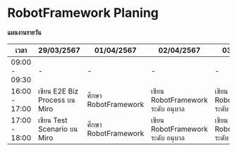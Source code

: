 # RobotFramework Planing

**แผนงานรายวัน**

| เวลา          |           29/03/2567         |      01/04/2567     |            02/04/2567          |           03/04/2567         |       03/04/2567      |
|---------------|------------------------------|---------------------|--------------------------------|------------------------------|-----------------------|
| 09:00 - 09:30 |             -                |         -           |              -                 |               -              |          ส่งงาน        |
| 16:00 - 17:00 |เขียน E2E Biz Process บน Miro  |ศึกษา RobotFramework  |เขียน RobotFramework ระดับ อนุบาล  |เขียน RobotFramework ระดับ ประถม|            -          |
| 17:00 - 18:00 | เขียน Test Scenario บน Miro   |ศึกษา RobotFramework  |เขียน RobotFramework ระดับ อนุบาล  |เขียน RobotFramework ระดับ ประถม|            -          |